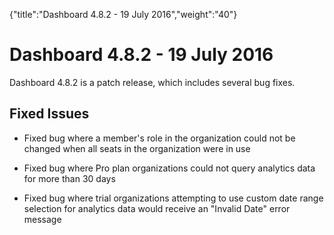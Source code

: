 {"title":"Dashboard 4.8.2 - 19 July 2016","weight":"40"} 

# Dashboard 4.8.2 - 19 July 2016

Dashboard 4.8.2 is a patch release, which includes several bug fixes.

## Fixed Issues

*   Fixed bug where a member's role in the organization could not be changed when all seats in the organization were in use
    
*   Fixed bug where Pro plan organizations could not query analytics data for more than 30 days
    
*   Fixed bug where trial organizations attempting to use custom date range selection for analytics data would receive an "Invalid Date" error message